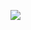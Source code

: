 ![](https://github.com/Khrystyna1983/DevOps_online_Lviv_2021Q2/master/main/m2/Task2.2/Scrin%202.jpeg)
